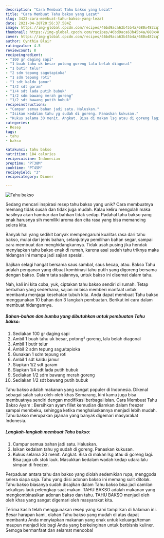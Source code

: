 ```yaml
---
description: "Cara Membuat Tahu bakso yang Lezat"
title: "Cara Membuat Tahu bakso yang Lezat"
slug: 3423-cara-membuat-tahu-bakso-yang-lezat
date: 2021-04-28T20:56:37.584Z
image: https://img-global.cpcdn.com/recipes/46bd9aca63b45b4a/680x482cq70/tahu-bakso-foto-resep-utama.jpg
thumbnail: https://img-global.cpcdn.com/recipes/46bd9aca63b45b4a/680x482cq70/tahu-bakso-foto-resep-utama.jpg
cover: https://img-global.cpcdn.com/recipes/46bd9aca63b45b4a/680x482cq70/tahu-bakso-foto-resep-utama.jpg
author: Cynthia Blair
ratingvalue: 4.5
reviewcount: 8
recipeingredient:
- "100 gr daging sapi"
- "1 buah tahu uk besar potong goreng lalu belah diagonal"
- "1 butir telur"
- "2 sdm tepung sagutapioka"
- "1 sdm tepung roti"
- "1 sdt kaldu jamur"
- "1/2 sdt garam"
- "1/4 sdt lada putih bubuk"
- "1/2 sdm bawang merah goreng"
- "1/2 sdt bawang putih bubuk"
recipeinstructions:
- "Campur semua bahan jadi satu. Haluskan."
- "Isikan kedalam tahu yg sudah di goreng. Panaskan kukusan."
- "Kukus selama 30 menit. Angkat. Bisa di makan lsg atau di goreng lagi. Bisa juga utk stok lauk. Masukkan kedalam wadah kedap udara lalu simpan di freezer."
categories:
- Resep
tags:
- tahu
- bakso

katakunci: tahu bakso 
nutrition: 184 calories
recipecuisine: Indonesian
preptime: "PT38M"
cooktime: "PT45M"
recipeyield: "3"
recipecategory: Dinner

---
```



![Tahu bakso](https://img-global.cpcdn.com/recipes/46bd9aca63b45b4a/680x482cq70/tahu-bakso-foto-resep-utama.jpg)

Sedang mencari inspirasi resep tahu bakso yang unik? Cara membuatnya memang tidak susah dan tidak juga mudah. Kalau keliru mengolah maka hasilnya akan hambar dan bahkan tidak sedap. Padahal tahu bakso yang enak harusnya sih memiliki aroma dan cita rasa yang bisa memancing selera kita.

Banyak hal yang sedikit banyak mempengaruhi kualitas rasa dari tahu bakso, mulai dari jenis bahan, selanjutnya pemilihan bahan segar, sampai cara membuat dan menghidangkannya. Tidak usah pusing jika hendak menyiapkan tahu bakso enak di rumah, karena asal sudah tahu triknya maka hidangan ini mampu jadi sajian spesial.

Sajikan selagi hangat bersama saus sambal, saus kecap, atau. Bakso Tahu adalah penganan yang dibuat kombinasi tahu putih yang digoreng bersama dengan bakso. Dalam tata sajiannya, untuk bakso ini disemat dalam tahu.


Nah, kali ini kita coba, yuk, ciptakan tahu bakso sendiri di rumah. Tetap berbahan yang sederhana, sajian ini bisa memberi manfaat untuk membantu menjaga kesehatan tubuh kita. Anda dapat membuat Tahu bakso menggunakan 10 bahan dan 3 langkah pembuatan. Berikut ini cara dalam membuat hidangannya.

<!--inarticleads1-->

##### Bahan-bahan dan bumbu yang dibutuhkan untuk pembuatan Tahu bakso:

1. Sediakan 100 gr daging sapi
1. Ambil 1 buah tahu uk besar, potong² goreng, lalu belah diagonal
1. Ambil 1 butir telur
1. Ambil 2 sdm tepung sagu/tapioka
1. Gunakan 1 sdm tepung roti
1. Ambil 1 sdt kaldu jamur
1. Siapkan 1/2 sdt garam
1. Siapkan 1/4 sdt lada putih bubuk
1. Sediakan 1/2 sdm bawang merah goreng
1. Sediakan 1/2 sdt bawang putih bubuk


Tahu bakso adalah makanan yang sangat populer di Indonesia. Dikenal sebagai salah satu oleh-oleh khas Semarang, kini kamu juga bisa membuatnya sendiri dengan modifikasi berbagai isian. Cara Membuat Tahu Bakso Ayam : Bersihkan ayam fillet kemudian diamkan dalam freezer sampai membeku, sehingga ketika menghaluskannya menjadi lebih mudah. Tahu bakso merupakan jajanan yang banyak digemari masyarakat Indonesia. 

<!--inarticleads2-->

##### Langkah-langkah membuat Tahu bakso:

1. Campur semua bahan jadi satu. Haluskan.
1. Isikan kedalam tahu yg sudah di goreng. Panaskan kukusan.
1. Kukus selama 30 menit. Angkat. Bisa di makan lsg atau di goreng lagi. Bisa juga utk stok lauk. Masukkan kedalam wadah kedap udara lalu simpan di freezer.


Perpaduan antara tahu dan bakso yang diolah sedemikian rupa, menggoda selera siapa saja. Tahu yang diisi adonan bakso ini memang sulit ditolak. Tahu bakso biasanya sudah disajikan dalam Tahu bakso bisa jadi camilan sekaligus lauk pelengkap saat makan. TAHU BAKSO adalah makanan yang mengkombinasikan adonan bakso dan tahu. TAHU BAKSO menjadi oleh oleh khas yang sangat digemari oleh masyarakat kita. 

Terima kasih telah menggunakan resep yang kami tampilkan di halaman ini. Besar harapan kami, olahan Tahu bakso yang mudah di atas dapat membantu Anda menyiapkan makanan yang enak untuk keluarga/teman maupun menjadi ide bagi Anda yang berkeinginan untuk berbisnis kuliner. Semoga bermanfaat dan selamat mencoba!
